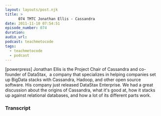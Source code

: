 ```yaml
---
layout: layouts/post.njk
title: >
      074 TMTC Jonathan Ellis - Cassandra
date: 2011-11-10 07:54:51
episode_number: 074
duration: 
audio_url: 
podcast: teachmetocode
tags: 
  - teachmetocode
  - podcast
---
```


[powerpress] Jonathan Ellis is the Project Chair of Cassandra and co-founder of DataStax, &nbsp;a company that specializes in helping companies set up BigData stacks with Cassandra, Hadoop, and other open source software. His company just released DataStax Enterprise. We had a great discussion about the origins of Cassandra, what it's good at, how it stacks up against relational databases, and how a lot of its different parts work.



### Transcript


